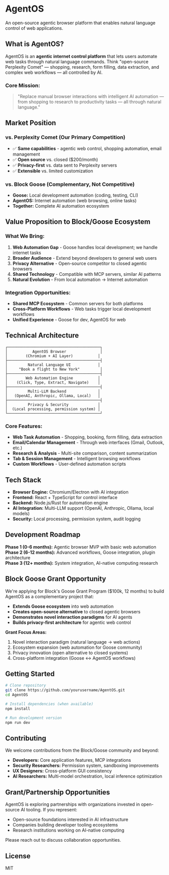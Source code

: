 # AgentOS

An open-source agentic browser platform that enables natural language control of web applications.

## What is AgentOS?

AgentOS is an **agentic internet control platform** that lets users automate web tasks through natural language commands. Think "open-source Perplexity Comet" — shopping, research, form filling, data extraction, and complex web workflows — all controlled by AI.

### **Core Mission:**
> "Replace manual browser interactions with intelligent AI automation — from shopping to research to productivity tasks — all through natural language."

## Market Position

### **vs. Perplexity Comet (Our Primary Competition)**
- ✅ **Same capabilities** - agentic web control, shopping automation, email management
- ✅ **Open source** vs. closed ($200/month)  
- ✅ **Privacy-first** vs. data sent to Perplexity servers
- ✅ **Extensible** vs. limited customization

### **vs. Block Goose (Complementary, Not Competitive)**
- **Goose:** Local development automation (coding, testing, CLI)
- **AgentOS:** Internet automation (web browsing, online tasks)
- **Together:** Complete AI automation ecosystem

## Value Proposition to Block/Goose Ecosystem

### What We Bring:
1. **Web Automation Gap** - Goose handles local development; we handle internet tasks
2. **Broader Audience** - Extend beyond developers to general web users
3. **Privacy Alternative** - Open-source competitor to closed agentic browsers  
4. **Shared Technology** - Compatible with MCP servers, similar AI patterns
5. **Natural Evolution** - From local automation → Internet automation

### Integration Opportunities:
- **Shared MCP Ecosystem** - Common servers for both platforms
- **Cross-Platform Workflows** - Web tasks trigger local development workflows
- **Unified Experience** - Goose for dev, AgentOS for web

## Technical Architecture

```
┌─────────────────────────────────────────┐
│           AgentOS Browser               │
│        (Chromium + AI Layer)           │
├─────────────────────────────────────────┤
│         Natural Language UI            │
│     "Book a flight to New York"         │
├─────────────────────────────────────────┤
│        Web Automation Engine           │
│    (Click, Type, Extract, Navigate)    │
├─────────────────────────────────────────┤
│         Multi-LLM Backend              │
│   (OpenAI, Anthropic, Ollama, Local)   │
├─────────────────────────────────────────┤
│         Privacy & Security             │
│  (Local processing, permission system) │
└─────────────────────────────────────────┘
```

### Core Features:
- **Web Task Automation** - Shopping, booking, form filling, data extraction
- **Email/Calendar Management** - Through web interfaces (Gmail, Outlook, etc.)
- **Research & Analysis** - Multi-site comparison, content summarization  
- **Tab & Session Management** - Intelligent browsing workflows
- **Custom Workflows** - User-defined automation scripts

## Tech Stack
- **Browser Engine:** Chromium/Electron with AI integration
- **Frontend:** React + TypeScript for control interface
- **Backend:** Node.js/Rust for automation engine
- **AI Integration:** Multi-LLM support (OpenAI, Anthropic, Ollama, local models)
- **Security:** Local processing, permission system, audit logging

## Development Roadmap

**Phase 1 (0-6 months):** Agentic browser MVP with basic web automation
**Phase 2 (6-12 months):** Advanced workflows, Goose integration, plugin architecture  
**Phase 3 (12+ months):** System integration, AI-native computing research

## Block Goose Grant Opportunity

We're applying for Block's Goose Grant Program ($100k, 12 months) to build AgentOS as a complementary project that:

- **Extends Goose ecosystem** into web automation
- **Creates open-source alternative** to closed agentic browsers
- **Demonstrates novel interaction paradigms** for AI agents
- **Builds privacy-first architecture** for agentic web control

**Grant Focus Areas:**
1. Novel interaction paradigm (natural language → web actions)
2. Ecosystem expansion (web automation for Goose community)
3. Privacy innovation (open alternative to closed systems)
4. Cross-platform integration (Goose ↔ AgentOS workflows)

## Getting Started

```bash
# Clone repository
git clone https://github.com/yourusername/AgentOS.git
cd AgentOS

# Install dependencies (when available)
npm install

# Run development version
npm run dev
```

## Contributing

We welcome contributions from the Block/Goose community and beyond:

- **Developers:** Core application features, MCP integrations
- **Security Researchers:** Permission system, sandboxing improvements  
- **UX Designers:** Cross-platform GUI consistency
- **AI Researchers:** Multi-model orchestration, local inference optimization

## Grant/Partnership Opportunities

AgentOS is exploring partnerships with organizations invested in open-source AI tooling. If you represent:

- Open-source foundations interested in AI infrastructure
- Companies building developer tooling ecosystems
- Research institutions working on AI-native computing

Please reach out to discuss collaboration opportunities.

## License
MIT
